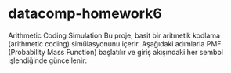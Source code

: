 # datacomp-homework6
 Arithmetic Coding Simulation Bu proje, basit bir aritmetik kodlama (arithmetic coding) simülasyonunu içerir. Aşağıdaki adımlarla PMF (Probability Mass Function) başlatılır ve giriş akışındaki her sembol işlendiğinde güncellenir:
